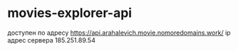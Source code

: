 # movies-explorer-api
доступен по адресу https://api.arahalevich.movie.nomoredomains.work/
ip адрес сервера 185.251.89.54
